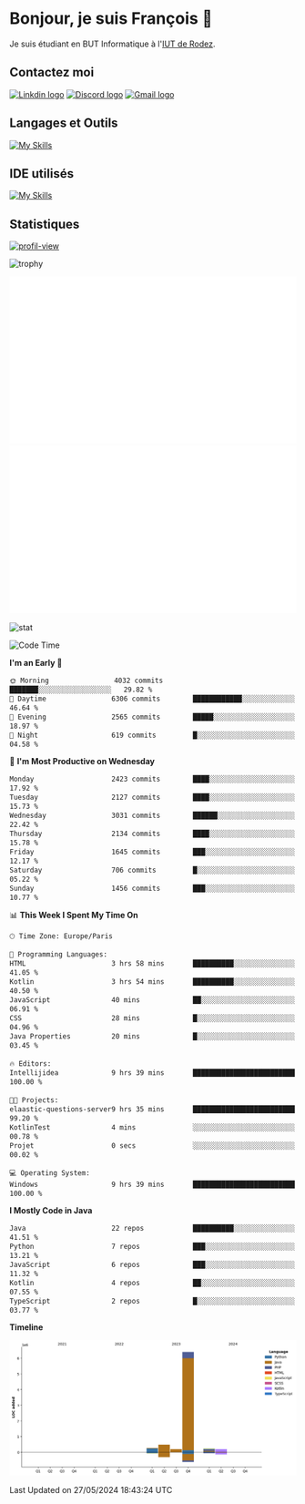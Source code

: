 # Bonjour, je suis François 👋

Je suis étudiant en BUT Informatique à l'[IUT de Rodez](https://iut-rodez.fr).

## Contactez moi

<p>
<a href="https://www.linkedin.com/in/fran%C3%A7ois-de-saint-palais-00985327a/" target="blank"><img src="https://img.shields.io/badge/LinkedIn-0077B5?style=for-the-badge&logo=linkedin&logoColor=white" alt="Linkdin logo"/></a>
<a href="https://discord.gg/francis389" target="blank"><img src="https://img.shields.io/badge/Discord-7289DA?style=for-the-badge&logo=discord&logoColor=white" alt="Discord logo" /></a>
<a href="mailto:francois-sp@gmx.fr" target="blank"><img src="https://img.shields.io/badge/Gmail-D14836?style=for-the-badge&logo=gmail&logoColor=white" alt="Gmail logo"/></a> 
</p>

## Langages et Outils

[![My Skills](https://skillicons.dev/icons?i=java,py,kotlin,spring,git,html,css,sass,svelte,vue,angular,react,bootstrap,ts,jquery,js,php,mysql,sqlite,grafana,linux,windows,figma,postman)](https://skillicons.dev)

## IDE utilisés

[![My Skills](https://skillicons.dev/icons?i=idea,phpstorm,pycharm,androidstudio,vscode,webstorm,eclipse)](https://skillicons.dev)

## Statistiques

[![profil-view](https://komarev.com/ghpvc/?username=francois389&label=Profile%20views&color=0e75b6&style=flat)](https://github.com/ryo-ma/github-profile-trophy)

![trophy](https://github-profile-trophy.vercel.app/?username=Francois389&theme=onedark&column=-1)

![top-lang](https://raw.githubusercontent.com/Francois389/github-stat/master/generated/languages.svg#gh-dark-mode-only)
![](https://raw.githubusercontent.com/Francois389/github-stat/master/generated/overview.svg#gh-dark-mode-only)

![stat](https://github-readme-stats.vercel.app/api?username=francois389&show_icons=true&locale=fr&theme=onedark)

<!--START_SECTION:waka-->
![Code Time](http://img.shields.io/badge/Code%20Time-239%20hrs%2049%20mins-blue)

**I'm an Early 🐤** 

```text
🌞 Morning                4032 commits        ███████░░░░░░░░░░░░░░░░░░   29.82 % 
🌆 Daytime                6306 commits        ████████████░░░░░░░░░░░░░   46.64 % 
🌃 Evening                2565 commits        █████░░░░░░░░░░░░░░░░░░░░   18.97 % 
🌙 Night                  619 commits         █░░░░░░░░░░░░░░░░░░░░░░░░   04.58 % 
```
📅 **I'm Most Productive on Wednesday** 

```text
Monday                   2423 commits        ████░░░░░░░░░░░░░░░░░░░░░   17.92 % 
Tuesday                  2127 commits        ████░░░░░░░░░░░░░░░░░░░░░   15.73 % 
Wednesday                3031 commits        ██████░░░░░░░░░░░░░░░░░░░   22.42 % 
Thursday                 2134 commits        ████░░░░░░░░░░░░░░░░░░░░░   15.78 % 
Friday                   1645 commits        ███░░░░░░░░░░░░░░░░░░░░░░   12.17 % 
Saturday                 706 commits         █░░░░░░░░░░░░░░░░░░░░░░░░   05.22 % 
Sunday                   1456 commits        ███░░░░░░░░░░░░░░░░░░░░░░   10.77 % 
```


📊 **This Week I Spent My Time On** 

```text
🕑︎ Time Zone: Europe/Paris

💬 Programming Languages: 
HTML                     3 hrs 58 mins       ██████████░░░░░░░░░░░░░░░   41.05 % 
Kotlin                   3 hrs 54 mins       ██████████░░░░░░░░░░░░░░░   40.50 % 
JavaScript               40 mins             ██░░░░░░░░░░░░░░░░░░░░░░░   06.91 % 
CSS                      28 mins             █░░░░░░░░░░░░░░░░░░░░░░░░   04.96 % 
Java Properties          20 mins             █░░░░░░░░░░░░░░░░░░░░░░░░   03.45 % 

🔥 Editors: 
Intellijidea             9 hrs 39 mins       █████████████████████████   100.00 % 

🐱‍💻 Projects: 
elaastic-questions-server9 hrs 35 mins       █████████████████████████   99.20 % 
KotlinTest               4 mins              ░░░░░░░░░░░░░░░░░░░░░░░░░   00.78 % 
Projet                   0 secs              ░░░░░░░░░░░░░░░░░░░░░░░░░   00.02 % 

💻 Operating System: 
Windows                  9 hrs 39 mins       █████████████████████████   100.00 % 
```

**I Mostly Code in Java** 

```text
Java                     22 repos            ██████████░░░░░░░░░░░░░░░   41.51 % 
Python                   7 repos             ███░░░░░░░░░░░░░░░░░░░░░░   13.21 % 
JavaScript               6 repos             ███░░░░░░░░░░░░░░░░░░░░░░   11.32 % 
Kotlin                   4 repos             ██░░░░░░░░░░░░░░░░░░░░░░░   07.55 % 
TypeScript               2 repos             █░░░░░░░░░░░░░░░░░░░░░░░░   03.77 % 
```



**Timeline**

![Lines of Code chart](https://raw.githubusercontent.com/Francois389/Francois389/main/assets/bar_graph.png)


 Last Updated on 27/05/2024 18:43:24 UTC
<!--END_SECTION:waka-->

